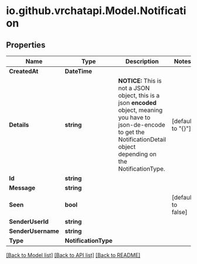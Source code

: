 # io.github.vrchatapi.Model.Notification

## Properties

Name | Type | Description | Notes
------------ | ------------- | ------------- | -------------
**CreatedAt** | **DateTime** |  | 
**Details** | **string** | **NOTICE:** This is not a JSON object, this is a json **encoded** object, meaning you have to json-de-encode to get the NotificationDetail object depending on the NotificationType. | [default to "{}"]
**Id** | **string** |  | 
**Message** | **string** |  | 
**Seen** | **bool** |  | [default to false]
**SenderUserId** | **string** |  | 
**SenderUsername** | **string** |  | 
**Type** | **NotificationType** |  | 

[[Back to Model list]](../README.md#documentation-for-models) [[Back to API list]](../README.md#documentation-for-api-endpoints) [[Back to README]](../README.md)

